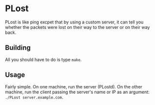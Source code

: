 PLost
=====

PLost is like ping excpet that by using a custom server, it can tell you
whether the packets were lost on their way to the server or on their way
back.


Building
--------

All you should have to do is type `make`.


Usage
-----

Fairly simple. On one machine, run the server (PLostd). On the other
machine, run the client passing the server's name or IP as an argument:
`./PLost server.example.com`.
